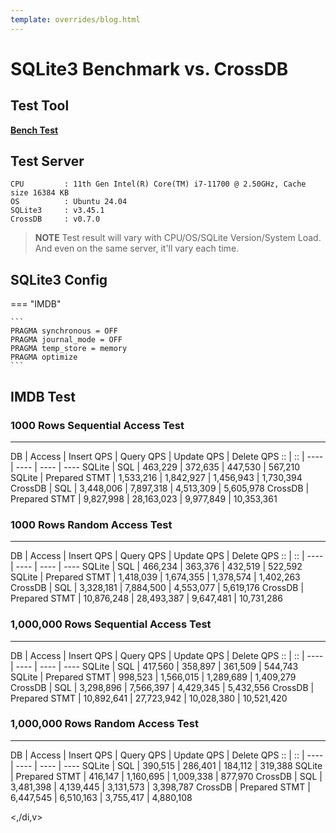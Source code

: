 ```yaml
---
template: overrides/blog.html
---
```


# SQLite3 Benchmark vs. CrossDB 

## Test Tool

[**Bench Test**](../../../get-started/bench/)

## Test Server
```
CPU			: 11th Gen Intel(R) Core(TM) i7-11700 @ 2.50GHz, Cache size 16384 KB
OS			: Ubuntu 24.04
SQLite3		: v3.45.1
CrossDB		: v0.7.0
```

> **NOTE**
> Test result will vary with CPU/OS/SQLite Version/System Load. And even on the same server, it'll vary each time.

<!--
cat /proc/cpuinfo
sudo lshw -class disk
-->

## SQLite3 Config

=== "IMDB"

	```
	PRAGMA synchronous = OFF
	PRAGMA journal_mode = OFF
	PRAGMA temp_store = memory
	PRAGMA optimize
	```
<script src="https://cdn.jsdelivr.net/npm/chart.js"></script>

## IMDB Test

### 1000 Rows Sequential Access Test
-------------------------------------------------------------------------------

  DB      | Access        | Insert QPS | Query QPS  | Update QPS | Delete QPS
 ::       | ::            | ----       | ----       | ----       | ---- 
   SQLite |      SQL      |    463,229 |    372,635 |    447,530 |    567,210
   SQLite | Prepared STMT |  1,533,216 |  1,842,927 |  1,456,943 |  1,730,394
  CrossDB |      SQL      |  3,448,006 |  7,897,318 |  4,513,309 |  5,605,978
  CrossDB | Prepared STMT |  9,827,998 | 28,163,023 |  9,977,849 | 10,353,361
  
<div>
  <canvas id="row1k-sqlseq"></canvas>
</div>

<script>
  ctx = document.getElementById('row1k-sqlseq');
  new Chart(ctx, {
    type: 'bar',
    data: {
      labels: ['Insert', 'Query', 'Update', 'Delete'],
      datasets: [{
        label: 'SQLite SQL', data:[463229, 372635, 447530, 567210], borderWidth: 1, borderRadius: 10 }, {
        label: 'SQLite PSTMT', data:[1533216, 1842927, 1456943, 1730394], borderWidth: 1, borderRadius: 10 }, {
        label: 'CrossDB SQL', data:[3448006, 7897318, 4513309, 5605978], borderWidth: 1, borderRadius: 10 }, {
        label: 'CrossDB PSTMT', data:[9827998, 28163023, 9977849, 10353361], borderWidth: 1, borderRadius: 10
      }]
    },
    options: {
      scales: {
        y: {
          beginAtZero: true
        }
      }
    }
  });
</script>

### 1000 Rows Random Access Test
-------------------------------------------------------------------------------

  DB      | Access        | Insert QPS | Query QPS  | Update QPS | Delete QPS
 ::       | ::            | ----       | ----       | ----       | ---- 
   SQLite |      SQL      |    466,234 |    363,376 |    432,519 |    522,592
   SQLite | Prepared STMT |  1,418,039 |  1,674,355 |  1,378,574 |  1,402,263
  CrossDB |      SQL      |  3,328,181 |  7,884,500 |  4,553,077 |  5,619,176
  CrossDB | Prepared STMT | 10,876,248 | 28,493,387 |  9,647,481 | 10,731,286
  
<div>
  <canvas id="row1k-sqlrand"></canvas>
</div>

<script>
  ctx = document.getElementById('row1k-sqlrand');
  new Chart(ctx, {
    type: 'bar',
    data: {
      labels: ['Insert', 'Query', 'Update', 'Delete'],
      datasets: [{
        label: 'SQLite SQL', data:[466234, 363376, 432519, 522592], borderWidth: 1, borderRadius: 10 }, {
        label: 'SQLite PSTMT', data:[1418039, 1674355, 1378574, 1402263], borderWidth: 1, borderRadius: 10 }, {
        label: 'CrossDB SQL', data:[3328181, 7884500, 4553077, 5619176], borderWidth: 1, borderRadius: 10 }, {
        label: 'CrossDB PSTMT', data:[10876248, 28493387, 9647481, 10731286], borderWidth: 1, borderRadius: 10
      }]
    },
    options: {
      scales: {
        y: {
          beginAtZero: true
        }
      }
    }
  });
</script>

### 1,000,000 Rows Sequential Access Test
-------------------------------------------------------------------------------

  DB      | Access        | Insert QPS | Query QPS  | Update QPS | Delete QPS
 ::       | ::            | ----       | ----       | ----       | ---- 
   SQLite |      SQL      |    417,560 |    358,897 |    361,509 |    544,743
   SQLite | Prepared STMT |    998,523 |  1,566,015 |  1,289,689 |  1,409,279
  CrossDB |      SQL      |  3,298,896 |  7,566,397 |  4,429,345 |  5,432,556
  CrossDB | Prepared STMT | 10,892,641 | 27,723,942 | 10,028,380 | 10,521,420
  
<div>
  <canvas id="row1m-sqlseq"></canvas>
</div>

<script>
  ctx = document.getElementById('row1m-sqlseq');
  new Chart(ctx, {
    type: 'bar',
    data: {
      labels: ['Insert', 'Query', 'Update', 'Delete'],
      datasets: [{
        label: 'SQLite SQL', data:[417560, 358897, 361509, 544743], borderWidth: 1, borderRadius: 10 }, {
        label: 'SQLite PSTMT', data:[998523, 1566015, 1289689, 1409279], borderWidth: 1, borderRadius: 10 }, {
        label: 'CrossDB SQL', data:[3298896, 7566397, 4429345, 5432556], borderWidth: 1, borderRadius: 10 }, {
        label: 'CrossDB PSTMT', data:[10892641, 27723942, 10028380, 10521420], borderWidth: 1, borderRadius: 10
      }]
    },
    options: {
      scales: {
        y: {
          beginAtZero: true
        }
      }
    }
  });
</script>

### 1,000,000 Rows Random Access Test
-------------------------------------------------------------------------------

  DB      | Access        | Insert QPS | Query QPS  | Update QPS | Delete QPS
 ::       | ::            | ----       | ----       | ----       | ---- 
   SQLite |      SQL      |    390,515 |    286,401 |    184,112 |    319,388
   SQLite | Prepared STMT |    416,147 |  1,160,695 |  1,009,338 |    877,970
  CrossDB |      SQL      |  3,481,398 |  4,139,445 |  3,131,573 |  3,398,787
  CrossDB | Prepared STMT |  6,447,545 |  6,510,163 |  3,755,417 |  4,880,108
  
<div>
  <canvas id="row1m-sqlrand"></canvas>
<,/di,v>

<script>
  ctx = document.getElementById('row1m-sqlrand');
  new Chart(ctx, {
    type: 'bar',
    data: {
      labels: ['Insert', 'Query', 'Update', 'Delete'],
      datasets: [{
        label: 'SQLite SQL', data:[390515, 286401, 184112, 319388], borderWidth: 1, borderRadius: 10 }, {
        label: 'SQLite PSTMT', data:[416147, 1160695, 1009338, 877970], borderWidth: 1, borderRadius: 10 }, {
        label: 'CrossDB SQL', data:[3481398, 4139445, 3131573, 3398787], borderWidth: 1, borderRadius: 10 }, {
        label: 'CrossDB PSTMT', data:[6447545, 6510163, 3755417, 4880108], borderWidth: 1, borderRadius: 10
      }]
    },
    options: {
      scales: {
        y: {
          beginAtZero: true
        }
      }
    }
  });
</script>

